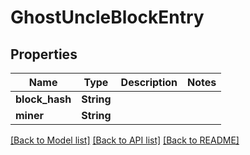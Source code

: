 # GhostUncleBlockEntry

## Properties

Name | Type | Description | Notes
------------ | ------------- | ------------- | -------------
**block_hash** | **String** |  | 
**miner** | **String** |  | 

[[Back to Model list]](../README.md#documentation-for-models) [[Back to API list]](../README.md#documentation-for-api-endpoints) [[Back to README]](../README.md)


